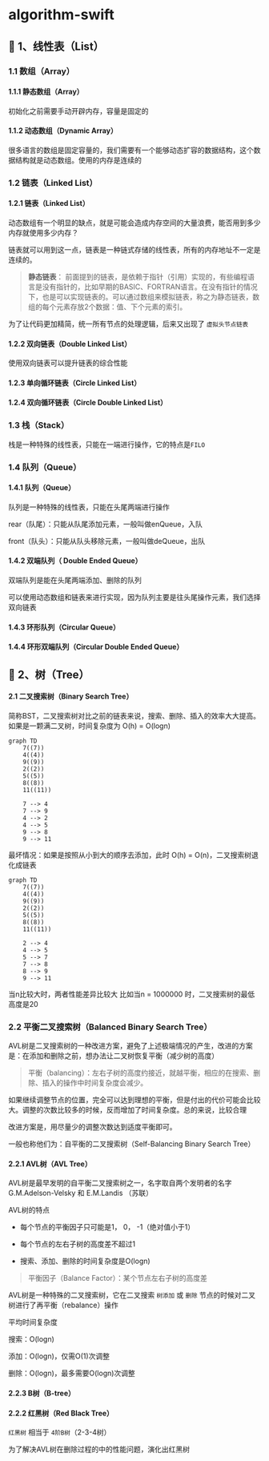 # algorithm-swift

## 🍺 1、线性表（List）

### 1.1 数组（Array）

#### 1.1.1 静态数组（Array）

初始化之前需要手动开辟内存，容量是固定的

#### 1.1.2 动态数组（Dynamic Array）

很多语言的数组是固定容量的，我们需要有一个能够动态扩容的数据结构，这个数据结构就是动态数组。使用的内存是连续的

### 1.2 链表（Linked List）

#### 1.2.1 链表（Linked List）

动态数组有一个明显的缺点，就是可能会造成内存空间的大量浪费，能否用到多少内存就使用多少内存？

链表就可以用到这一点，链表是一种链式存储的线性表，所有的内存地址不一定是连续的。

> **静态链表**： 前面提到的链表，是依赖于指针（引用）实现的，有些编程语言是没有指针的，比如早期的BASIC、FORTRAN语言。在没有指针的情况下，也是可以实现链表的。可以通过数组来模拟链表，称之为静态链表，数组的每个元素存放2个数据：值、下个元素的索引。

为了让代码更加精简，统一所有节点的处理逻辑，后来又出现了 `虚拟头节点链表`

#### 1.2.2 双向链表（Double Linked List）

使用双向链表可以提升链表的综合性能


#### 1.2.3 单向循环链表（Circle Linked List）



#### 1.2.4 双向循环链表（Circle Double Linked List）


### 1.3 栈（Stack）

栈是一种特殊的线性表，只能在一端进行操作，它的特点是`FILO`

### 1.4 队列（Queue）

#### 1.4.1 队列（Queue）

 队列是一种特殊的线性表，只能在头尾两端进行操作

 rear（队尾）：只能从队尾添加元素，一般叫做enQueue，入队

 front（队头）：只能从队头移除元素，一般叫做deQueue，出队

#### 1.4.2 双端队列（ Double Ended Queue）

双端队列是能在头尾两端添加、删除的队列

可以使用动态数组和链表来进行实现，因为队列主要是往头尾操作元素，我们选择双向链表

#### 1.4.3 环形队列（Circular Queue）

#### 1.4.4 环形双端队列（Circular Double Ended Queue）



## 🍺 2、树（Tree）

#### 2.1 二叉搜索树（Binary Search Tree）

简称BST，二叉搜索树对比之前的链表来说，搜索、删除、插入的效率大大提高。如果是一颗满二叉树，时间复杂度为 O(h) = O(logn)

```mermaid
graph TD
    7((7))
    4((4))
    9((9))
    2((2))
    5((5))
    8((8))
    11((11))
    
    7 --> 4
    7 --> 9
    4 --> 2
    4 --> 5
    9 --> 8
    9 --> 11
```

最坏情况：如果是按照从小到大的顺序去添加，此时 O(h) = O(n)，二叉搜索树退化成链表
```mermaid
graph TD
    7((7))
    4((4))
    9((9))
    2((2))
    5((5))
    8((8))
    11((11))
    
    2 --> 4
    4 --> 5
    5 --> 7
    7 --> 8
    8 --> 9
    9 --> 11
```

当n比较大时，两者性能差异比较大
比如当n = 1000000 时，二叉搜索树的最低高度是20



### 2.2 平衡二叉搜索树（Balanced Binary Search Tree）

AVL树是二叉搜索树的一种改进方案，避免了上述极端情况的产生，改进的方案是：在添加和删除之前，想办法让二叉树恢复平衡（减少树的高度）

> 平衡（balancing）：左右子树的高度约接近，就越平衡，相应的在搜索、删除、插入的操作中时间复杂度会减少。

如果继续调整节点的位置，完全可以达到理想的平衡，但是付出的代价可能会比较大。调整的次数比较多的时候，反而增加了时间复杂度。总的来说，比较合理

改进方案是，用尽量少的调整次数达到适度平衡即可。

一般也称他们为：自平衡的二叉搜索树（Self-Balancing Binary Search Tree）

#### 2.2.1 AVL树（AVL Tree）

AVL树是最早发明的自平衡二叉搜索树之一，名字取自两个发明者的名字G.M.Adelson-Velsky 和 E.M.Landis （苏联）

AVL树的特点

- 每个节点的平衡因子只可能是1， 0， -1（绝对值小于1）

- 每个节点的左右子树的高度差不超过1

- 搜索、添加、删除的时间复杂度是O(logn)

> 平衡因子（Balance Factor）：某个节点左右子树的高度差

AVL树是一种特殊的二叉搜索树，它在二叉搜索 `树添加` 或 `删除` 节点的时候对二叉树进行了再平衡（rebalance）操作

平均时间复杂度

搜索：O(logn)

添加：O(logn)，仅需O(1)次调整

删除：O(logn)，最多需要O(logn)次调整



#### 2.2.3 B树（B-tree）



#### 2.2.2 红黑树（Red Black Tree）

`红黑树` 相当于 `4阶B树`（2-3-4树）

为了解决AVL树在删除过程的中的性能问题，演化出红黑树
